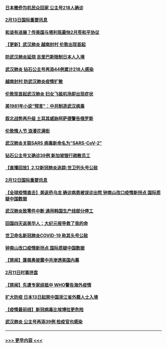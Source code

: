 #### [日本撤侨包机民众回家 公主号218人确诊](../pages/prog202/a102776346.md?t=02132022) 
#### [2月13日国际重要讯息](../pages/prog202/a102776339.md?t=02132022) 
#### [和谈有进展？传美国与塔利班最快2月签和平协议](../pages/prog202/a102776291.md?t=02132022) 
#### [【更新】武汉肺炎 越南封村 伦敦出现首起](../pages/prog202/a102770740.md?t=02132022) 
#### [防武汉肺炎延烧 吉里巴斯限制日本人入境](../pages/prog202/a102776276.md?t=02132022) 
#### [武汉肺炎 钻石公主号再添44例累计218人感染](../pages/prog202/a102776089.md?t=02132022) 
#### [越南封村 防武汉肺炎疫情扩散](../pages/prog202/a102776214.md?t=02132022) 
#### [伦敦现首起武汉肺炎 妇女飞抵机场即出现症状](../pages/prog202/a102776031.md?t=02132022) 
#### [美1981年小说“预言”：中共制造武汉病毒](../pages/prog202/a102775980.md?t=02132022) 
#### [叙北战势再升级 土耳其威胁阿萨德警告俄罗斯](../pages/prog202/a102775904.md?t=02132022) 
#### [伦敦情人节 浪漫花满街](../pages/prog202/a102775786.md?t=02132022) 
#### [武汉肺炎关联SARS 病毒新命名为“SARS-CoV-2”](../pages/prog202/a102775719.md?t=02132022) 
#### [钻石公主号又确诊39例 新加坡银行疏散员工](../pages/prog202/a102775691.md?t=02132022) 
#### [【直播回放】2.12新冠肺炎追踪:世卫列头号公敌](../pages/prog202/a102775541.md?t=02132022) 
#### [2月12日国际重要讯息](../pages/prog202/a102775437.md?t=02132022) 
#### [【全球疫情直击】美返侨乌龙 确诊病患被误诊出院 钟南山改口疫情新拐点 国际质疑中国数据](../pages/prog202/a102775378.md?t=02132022) 
#### [武汉肺炎致零件中断 通用韩国生产线部分停工](../pages/prog202/a102775365.md?t=02132022) 
#### [回国四天返美华人：大纪元报导救了我的命](../pages/prog202/a102775342.md?t=02132022) 
#### [世卫命名新冠肺炎COVID-19 称其头号公敌](../pages/prog202/a102775196.md?t=02132022) 
#### [钟南山改口疫情新拐点 国际质疑中国数据](../pages/prog202/a102775178.md?t=02132022) 
#### [【禁闻】蓬佩奥披露中共渗透美国内幕](../pages/prog202/a102775129.md?t=02132022) 
#### [2月11日时事拼盘](../pages/prog202/a102775140.md?t=02132022) 
#### [【禁闻】先遣专家组抵中 WHO警告海外疫情](../pages/prog202/a102775112.md?t=02132022) 
#### [扩大防疫 日本13日起禁中国浙江省外籍人士入境](../pages/prog202/a102775051.md?t=02132022) 
#### [【疫情最前线】新冠病毒比埃博拉更危险](../pages/prog202/a102775043.md?t=02132022) 
#### [武汉肺炎 公主号再添39例 检疫官也感染](../pages/prog202/a102775031.md?t=02132022) 

----
#### [ >>> 更早内容 <<< ](../indexes/prog202-earlier.md)
